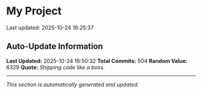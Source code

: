 # My Project


Last updated: 2025-10-24 16:25:37































































































































































































































































































































































































































































































































































































































































































































































































































































































































## Auto-Update Information

**Last Updated:** 2025-10-24 16:50:32
**Total Commits:** 504
**Random Value:** 6329
**Quote:** _Shipping code like a boss._

---
_This section is automatically generated and updated._